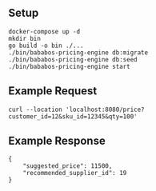 ## Setup
```
docker-compose up -d
mkdir bin
go build -o bin ./...
./bin/bababos-pricing-engine db:migrate
./bin/bababos-pricing-engine db:seed
./bin/bababos-pricing-engine start
```

## Example Request
```
curl --location 'localhost:8080/price?customer_id=12&sku_id=12345&qty=100'
```

## Example Response
```
{
    "suggested_price": 11500,
    "recommended_supplier_id": 19
}
```
        